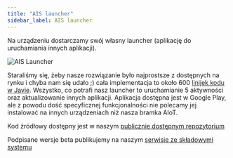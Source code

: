 ```yaml
---
title: "AIS launcher"
sidebar_label: AIS launcher
---
```



Na urządzeniu dostarczamy swój własny launcher (aplikację do uruchamiania innych aplikacji).  

![AIS Launcher](/img/en/frontend/ais_launcher_apk_screen.png)

Staraliśmy się, żeby nasze rozwiązanie było najprostsze z dostępnych na rynku i chyba nam się udało ;) cała implementacja to około 600 [linijek kodu w Javie](https://github.com/sviete/AIS-launcher).
Wszystko, co potrafi nasz launcher to uruchamianie 5 aktywności oraz aktualizowanie innych aplikacji. Aplikacja dostępna jest w Google Play, ale z powodu dość specyficznej funkcjonalności nie polecamy jej instalować na innych urządzeniach niż nasza bramka AIoT.


Kod źródłowy dostępny jest w naszym [publicznie dostępnym repozytorium](https://github.com/sviete/AIS-launcher)

Podpisane wersje beta publikujemy na naszym [serwisie ze składowymi systemu](https://powiedz.co/ota/)
